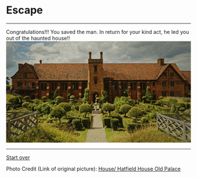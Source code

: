 # Escape
---  

Congratulations!!! You saved the man. In return for your kind act, he led you out of the haunted house!!
<img src="https://raw.githubusercontent.com/xiurongy3506/cyoa-project/master/fancy-golden-entrance/outside.jpg" id="c9.io" alt="" />

---  
[Start over](../home.md)  

Photo Credit (Link of original picture): [House/ Hatfield House Old Palace](http://3pointlighting.co.uk/hatfield-house-old-palace/)  

